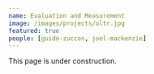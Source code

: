 ```yaml
---
name: Evaluation and Measurement
image: /images/projects/oltr.jpg
featured: true
people: [guido-zuccon, joel-mackenzie]
---
```


This page is under construction.
